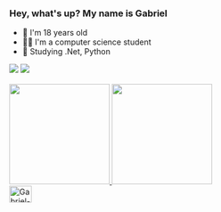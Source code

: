 ### Hey, what's up? My name is Gabriel 
- 🎉 I'm 18 years old 
- 👨‍💻 I'm a computer science student
- 🌱 Studying .Net, Python 

<div>
  <a href="https://www.linkedin.com/in/gabriel-oliveira-833518212/" target="_blank"><img src ="https://img.shields.io/badge/LinkedIn-0077B5?style=for-the-badge&logo=linkedin&logoColor=white" target="_blank"></a>
  <a href="https://mail.google.com/mail/u/0/#search/gabrieloliveira.gos04@gmail.com" target="_blank"><img src ="https://img.shields.io/badge/Gmail-D14836?style=for-the-badge&logo=gmail&logoColor=white" target="_blank"></a>
</div>
<br>
<div>
  <a href="https://github.com/GaOS-Oliveira">
  <img height="180em" src="https://github-readme-stats.vercel.app/api?username=GaOS-Oliveira&show_icons=true&theme=dark&include_all_commits=true&count_private=true"/>
  <img height="180em" src="https://github-readme-stats.vercel.app/api/top-langs/?username=GaOs-Oliveira&layout=compact&langs_count=16&theme=dark"/>
</div>

<div style="display: inline_block">
  <img align="center" alt="Gabriel-Py" height="30" width="40" src="https://cdn.jsdelivr.net/gh/devicons/devicon/icons/python/python-original.svg" />
</div>
  
